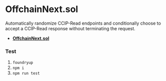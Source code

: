 # OffchainNext.sol

Automatically randomize CCIP-Read endpoints and conditionally choose to accept a CCIP-Read response without terminating the request.

* [**OffchainNext.sol**](./src/OffchainNext.sol)

### Test

1. `foundryup`
1. `npm i`
1. `npm run test`
